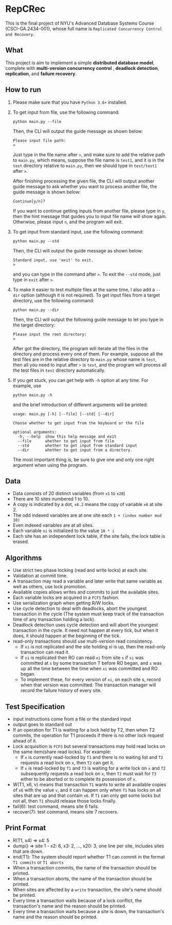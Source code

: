 # RepCRec

This is the final project of NYU's Advanced Database Systems Course (CSCI-GA.2434-001), whose full name
is `Replicated Concurrency Control and Recovery`.

## What

This project is aim to implement a simple **distributed database model**, complete with **multi-version concurrency
control**
, **deadlock detection**, **replication**, and **failure recovery**.


## How to run

1. Please make sure that you have `Python 3.6+` installed.
2. To get input from file, use the following command:

    ```shell
    python main.py --file
    ```

   Then, the CLI will output the guide message as shown below:

   ```
   Please input file path:
   > 
   ```

   Just type in the file name after `>`, and make sure to add the relative path to `main.py`, which means, suppose the
   file name is `test1`, and it is in the `test` directory relative to `main.py`, then we should type in `test/test1`
   after `>`.

   After finishing processing the given file, the CLI will output another guide message to ask whether you want to
   process another file, the guide message is shown below:

   ```
   Continue[y/n]?
   ```
    
   If you want to continue getting inputs from another file, please type in `y`, then the hint message that guides you
   to input file name will show again. Otherwise, please input `n`, and the program will exit.

3. To get input from standard input, use the following command:

   ```shell
   python main.py --std 
   ```

   Then, the CLI will output the guide message as shown below:

   ```
   Standard input, use 'exit' to exit.
   > 
   ```

   and you can type in the command after `>`. To exit the `--std` mode, just type in `exit` after `>`.

4. To make it easier to test multiple files at the same time, I also add a `--dir` option (although it is not required).
   To get input files from a target directory, use the following command:

   ```shell
   python main.py --dir
   ``` 

   Then, the CLI will output the following guide message to let you type in the target directory:

   ```
   Please input the root directory: 
   > 
   ```

   After got the directory, the program will iterate all the files in the directory and process every one of them. For
   example, suppose all the test files are in the relative directory to `main.py` whose name is `test`, then all you
   need to input after `>` is `test`, and the program will process all the test files in `test` directory automatically.

5. If you get stuck, you can get help with `-h` option at any time. For example, use

    ```shell
    python main.py -h
    ```
   
    and the brief introduction of different arguments will be printed:

    ```text
    usage: main.py [-h] [--file] [--std] [--dir]
    
    Choose whether to get input from the keyboard or the file
    
    optional arguments:
      -h, --help  show this help message and exit
      --file      whether to get input from file
      --std       whether to get input from standard input
      --dir       whether to get input from a directory.
    ```
   
    The most important thing is, be sure to give one and only one right argument when using the program.

## Data

* Data consists of 20 distinct variables (from `x1` to `x20`)
* There are 10 sites numbered 1 to 10.
* A copy is indicated by a dot, `x6.2` means the copy of variable `x6` at site 2.
* The odd indexed variables are at one site each `1 + (index number mod 10)`
* Even indexed variables are at all sites.
* Each variable `xi` is initialized to the value `10 * i`
* Each site has an independent lock table, if the site fails, the lock table is erased.

## Algorithms

* Use strict two phase locking (read and write locks) at each site.
* Validation at commit time.
* A transaction may read a variable and later write that same variable as well as others, use lock promotion.
* Available copies allows writes and commits to just the available sites.
* Each variable locks are acquired in a `FCFS` fashion.
* Use serialization graph when getting R/W locks.
* Use cycle detection to deal with deadlocks, abort the youngest transaction in the cycle (The system must keep track of
  the transaction time of any transaction holding a lock).
* Deadlock detection uses cycle detection and will abort the youngest transaction in the cycle. It need not happen at
  every tick, but when it does, it should happen at the beginning of the tick.
* read-only transactions should use multi-version read consistency.
    * If `xi` is not replicated and the site holding xi is up, then the read-only transaction can read it.
    * If `xi` is replicated then RO can read `xi` from site `s` if `si` was committed at `s` by some transaction T before
      RO began, and `s` was up all the time between the time when `xi` was committed and RO began.
    * To implement these, for every version of `xi`, on each site s, record when that version was committed. The
      transaction manager will record the failure history of every site.

## Test Specification

* input instructions come from a file or the standard input
* output goes to standard out
* If an operation for T1 is waiting for a lock held by T2, then when T2 commits, the operation for T1 proceeds if there
  is no other lock request ahead of it.
* Lock acquisition is `FCFS` but several transactions may hold read locks on the same item(share read locks). For example:
    * If `x` is currently read-locked by `T1` and there is no waiting list and `T2` requests a read lock on `x`,
      then `T2` can get it.
    * If `x` is read-locked by `T1` and `T3` is waiting for a write lock on `x` and `T2` subsequently requests a read
      lock on `x`, then `T2` must wait for `T3` either to be aborted or to complete its possession of `x`.
* W(T1, x6, v) means that transaction `T1` wants to write all available copies of `x6` with the value `v`, and it can
  happen only when `T1` has locks on all sites that are up and that contain `x6`. If `T1` can only get some locks but
  not all, then `T1` should release those locks finally.
* fail(6): test command, means site 6 fails.
* recover(7): test command, means site 7 recovers.

## Print Format

* R(T1, x4) => x4: 5
* dump() => site 1 - x2: 6, x3: 2, ..., x20: 3, one line per site, includes sites that are down.
* end(T1): The system should report whether T1 can commit in the format `T1 commits` or `T1 aborts`
* When a transaction commits, the name of the transaction should be printed.
* When a transaction aborts, the name of the transaction should be printed.
* When sites are affected by a `write` transaction, the site's name should be printed.
* Every time a transaction waits because of a lock conflict, the transaction's name and the reason should be printed.
* Every time a transaction waits because a site is down, the transaction's name and the reason should be printed.
			  